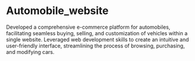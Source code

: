 # Automobile_website
Developed a comprehensive e-commerce platform for automobiles, facilitating seamless buying, selling, and customization of vehicles within a single website. Leveraged web development skills to create an intuitive and user-friendly interface, streamlining the process of browsing, purchasing, and modifying cars.
